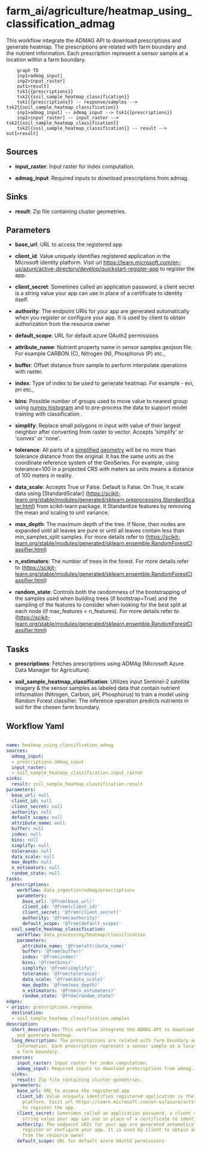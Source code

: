 # farm_ai/agriculture/heatmap_using_classification_admag

This workflow integrate the ADMAG API to download prescriptions and generate heatmap. The prescriptions are related with farm boundary and the nutrient information. Each prescription represent a sensor sample at a location within a farm boundary.

```{mermaid}
    graph TD
    inp1>admag_input]
    inp2>input_raster]
    out1>result]
    tsk1{{prescriptions}}
    tsk2{{soil_sample_heatmap_classification}}
    tsk1{{prescriptions}} -- response/samples --> tsk2{{soil_sample_heatmap_classification}}
    inp1>admag_input] -- admag_input --> tsk1{{prescriptions}}
    inp2>input_raster] -- input_raster --> tsk2{{soil_sample_heatmap_classification}}
    tsk2{{soil_sample_heatmap_classification}} -- result --> out1>result]
```

## Sources

- **input_raster**: Input raster for index computation.

- **admag_input**: Required inputs to download prescriptions from admag.

## Sinks

- **result**: Zip file containing cluster geometries.

## Parameters

- **base_url**: URL to access the registered app

- **client_id**: Value uniquely identifies registered application in the Microsoft identity platform. Visit url https://learn.microsoft.com/en-us/azure/active-directory/develop/quickstart-register-app to register the app.

- **client_secret**: Sometimes called an application password, a client secret is a string value your app can use in place of a certificate to identity itself.

- **authority**: The endpoint URIs for your app are generated automatically when you register or configure your app. It is used by client to obtain authorization from the resource owner

- **default_scope**: URL for default azure OAuth2 permissions

- **attribute_name**: Nutrient property name in sensor samples geojson file. For example CARBON (C), Nitrogen (N), Phosphorus (P) etc.,

- **buffer**: Offset distance from sample to perform interpolate operations with raster.

- **index**: Type of index to be used to generate heatmap. For example - evi, pri etc.,

- **bins**: Possible number of groups used to move value to nearest group using [numpy histogram](https://numpy.org/doc/stable/reference/generated/numpy.histogram.html) and to pre-process the data to support model training with classification .

- **simplify**: Replace small polygons in input with value of their largest neighbor after converting from raster to vector. Accepts 'simplify' or 'convex' or 'none'.

- **tolerance**: All parts of a [simplified geometry](https://geopandas.org/en/stable/docs/reference/api/geopandas.GeoSeries.simplify.html) will be no more than tolerance distance from the original. It has the same units as the coordinate reference system of the GeoSeries. For example, using tolerance=100 in a projected CRS with meters as units means a distance of 100 meters in reality.

- **data_scale**: Accepts True or False. Default is False. On True, it scale data using [StandardScalar] (https://scikit-learn.org/stable/modules/generated/sklearn.preprocessing.StandardScaler.html) from scikit-learn package.  It Standardize features by removing the mean and scaling to unit variance.

- **max_depth**: The maximum depth of the tree. If None, then nodes are expanded until all leaves are pure or until all leaves contain less than min_samples_split samples. For more details refer to (https://scikit-learn.org/stable/modules/generated/sklearn.ensemble.RandomForestClassifier.html)

- **n_estimators**: The number of trees in the forest. For more details refer to (https://scikit-learn.org/stable/modules/generated/sklearn.ensemble.RandomForestClassifier.html)

- **random_state**: Controls both the randomness of the bootstrapping of the samples used when building trees (if bootstrap=True) and the sampling of the features to consider when looking for the best split at each node (if max_features < n_features). For more details refer to (https://scikit-learn.org/stable/modules/generated/sklearn.ensemble.RandomForestClassifier.html)

## Tasks

- **prescriptions**: Fetches prescriptions using ADMAg (Microsoft Azure Data Manager for Agriculture).

- **soil_sample_heatmap_classification**: Utilizes input Sentinel-2 satellite imagery & the sensor samples as labeled data that contain nutrient information (Nitrogen, Carbon, pH, Phosphorus) to train a model using Random Forest classifier. The inference operation predicts nutrients in soil for the chosen farm boundary.


## Workflow Yaml

```yaml

name: heatmap_using_classification_admag
sources:
  admag_input:
  - prescriptions.admag_input
  input_raster:
  - soil_sample_heatmap_classification.input_raster
sinks:
  result: soil_sample_heatmap_classification.result
parameters:
  base_url: null
  client_id: null
  client_secret: null
  authority: null
  default_scope: null
  attribute_name: null
  buffer: null
  index: null
  bins: null
  simplify: null
  tolerance: null
  data_scale: null
  max_depth: null
  n_estimators: null
  random_state: null
tasks:
  prescriptions:
    workflow: data_ingestion/admag/prescriptions
    parameters:
      base_url: '@from(base_url)'
      client_id: '@from(client_id)'
      client_secret: '@from(client_secret)'
      authority: '@from(authority)'
      default_scope: '@from(default_scope)'
  soil_sample_heatmap_classification:
    workflow: data_processing/heatmap/classification
    parameters:
      attribute_name: '@from(attribute_name)'
      buffer: '@from(buffer)'
      index: '@from(index)'
      bins: '@from(bins)'
      simplify: '@from(simplify)'
      tolerance: '@from(tolerance)'
      data_scale: '@from(data_scale)'
      max_depth: '@from(max_depth)'
      n_estimators: '@from(n_estimators)'
      random_state: '@from(random_state)'
edges:
- origin: prescriptions.response
  destination:
  - soil_sample_heatmap_classification.samples
description:
  short_description: This workflow integrate the ADMAG API to download prescriptions
    and generate heatmap.
  long_description: The prescriptions are related with farm boundary and the nutrient
    information. Each prescription represent a sensor sample at a location within
    a farm boundary.
  sources:
    input_raster: Input raster for index computation.
    admag_input: Required inputs to download prescriptions from admag.
  sinks:
    result: Zip file containing cluster geometries.
  parameters:
    base_url: URL to access the registered app
    client_id: Value uniquely identifies registered application in the Microsoft identity
      platform. Visit url https://learn.microsoft.com/en-us/azure/active-directory/develop/quickstart-register-app
      to register the app.
    client_secret: Sometimes called an application password, a client secret is a
      string value your app can use in place of a certificate to identity itself.
    authority: The endpoint URIs for your app are generated automatically when you
      register or configure your app. It is used by client to obtain authorization
      from the resource owner
    default_scope: URL for default azure OAuth2 permissions


```